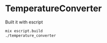 # TemperatureConverter

Built it with escript

```bash
mix escript.build
./temperature_converter
```
